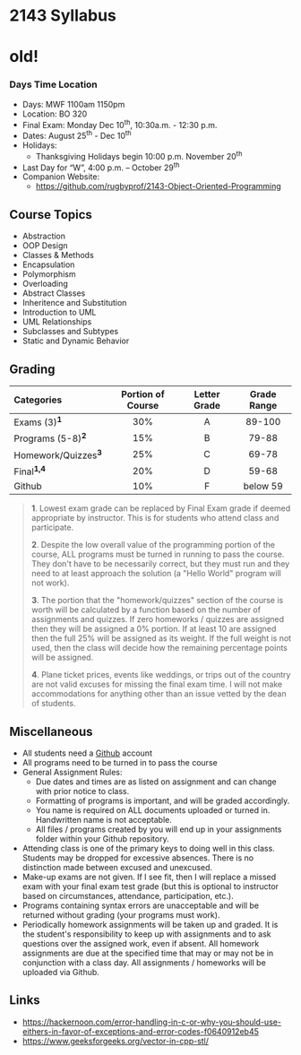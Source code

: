 # 2143 Syllabus

# old!

### Days Time Location

- Days: MWF 1100am 1150pm 
- Location: BO 320 
- Final Exam: Monday Dec 10<sup>th</sup>, 10:30a.m. - 12:30 p.m.
- Dates: August 25<sup>th</sup> - Dec 10<sup>th</sup>
- Holidays: 
    - Thanksgiving Holidays begin 10:00 p.m. November 20<sup>th</sup>
- Last Day for “W”, 4:00 p.m. – October 29<sup>th</sup>
- Companion Website:
    - https://github.com/rugbyprof/2143-Object-Oriented-Programming


## Course Topics

- Abstraction
- OOP Design
- Classes & Methods
- Encapsulation
- Polymorphism
- Overloading
- Abstract Classes
- Inheritence and Substitution
- Introduction to UML
- UML Relationships 
- Subclasses and Subtypes
- Static and Dynamic Behavior

## Grading

| Categories                       | Portion of Course | Letter Grade | Grade Range |
| :------------------------------- | :---------------: | :----------: | :---------: |
| Exams (3)<sup>**1**</sup>        | 30%               | A            | 89-100      |
| Programs (5-8)<sup>**2**</sup>   | 15%               | B            | 79-88       |
| Homework/Quizzes<sup>**3**</sup> | 25%               | C            | 69-78       |
| Final<sup>**1,4**</sup>          | 20%               | D            | 59-68       |
| Github                           | 10%               | F            | below 59    |


>**1**. Lowest exam grade can be replaced by Final Exam grade if deemed appropriate by instructor. This is for students who attend class and participate.
>
>**2**. Despite the low overall value of the programming portion of the course, ALL programs must be turned in running to pass the course.  They don't have to be necessarily correct, but they must run and they need to at least approach the solution (a "Hello World" program will not work). 
>
>**3**. The portion that the "homework/quizzes" section of the course is worth will be calculated by a function based on the number of assignments and quizzes. If zero homeworks / quizzes are assigned then they will be assigned a 0% portion. If at least 10 are assigned then the full 25% will be assigned as its weight. If the full weight is not used, then the class will decide how the remaining percentage points will be assigned. 
>
>**4**. Plane ticket prices, events like weddings, or trips out of the country are not valid excuses for missing the final exam time. I will not make accommodations for anything other than an issue vetted by the dean of students. 


## Miscellaneous

- All students need a [Github](http://github.com) account
- All programs need to be turned in to pass the course
- General Assignment Rules:
    - Due dates and times are as listed on assignment and can change with prior notice to class.
    - Formatting of programs is important, and will be graded accordingly. 
    - You name is required on ALL documents uploaded or turned in. Handwritten name is not acceptable.
    - All files / programs created by you will end up in your assignments folder within your Github repository. 
- Attending class is one of the primary keys to doing well in this class. Students may be dropped for excessive absences. There is no distinction made between excused and unexcused.
- Make-up exams are not given. If I see fit, then I will replace a missed exam with your final exam test grade (but this is optional to instructor based on circumstances, attendance, participation, etc.).
- Programs containing syntax errors are unacceptable and will be returned without grading (your programs must work).
- Periodically homework assignments will be taken up and graded. It is the student's responsibility to keep up with assignments and to ask questions over the assigned work, even if absent. All homework assignments are due at the specified time that may or may not be in conjunction with a class day. All assignments / homeworks will be uploaded via Github.

## Links

- https://hackernoon.com/error-handling-in-c-or-why-you-should-use-eithers-in-favor-of-exceptions-and-error-codes-f0640912eb45
- https://www.geeksforgeeks.org/vector-in-cpp-stl/
  
